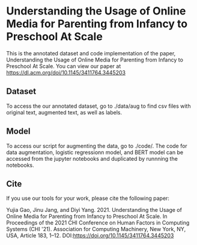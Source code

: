 # Understanding the Usage of Online Media for Parenting from Infancy to Preschool At Scale


This is the annotated dataset and code implementation of the paper, Understanding the Usage of Online Media for Parenting from Infancy to Preschool At Scale. You can view our paper at https://dl.acm.org/doi/10.1145/3411764.3445203

## Dataset

To access the our annotated dataset, go to ./data/aug to find csv files with original text, augmented text, as well as labels.

## Model

To access our script for augmenting the data, go to ./code/. The code for data augmentation, logistic regressionn model, and BERT model can be accessed from the jupyter notebooks and duplicated by runnning the notebooks.


## Cite

If you use our tools for your work, please cite the following paper: 

Yujia Gao, Jinu Jang, and Diyi Yang. 2021. Understanding the Usage of Online Media for Parenting from Infancy to Preschool At Scale. In Proceedings of the 2021 CHI Conference on Human Factors in Computing Systems (CHI '21). Association for Computing Machinery, New York, NY, USA, Article 183, 1–12. DOI:https://doi.org/10.1145/3411764.3445203
